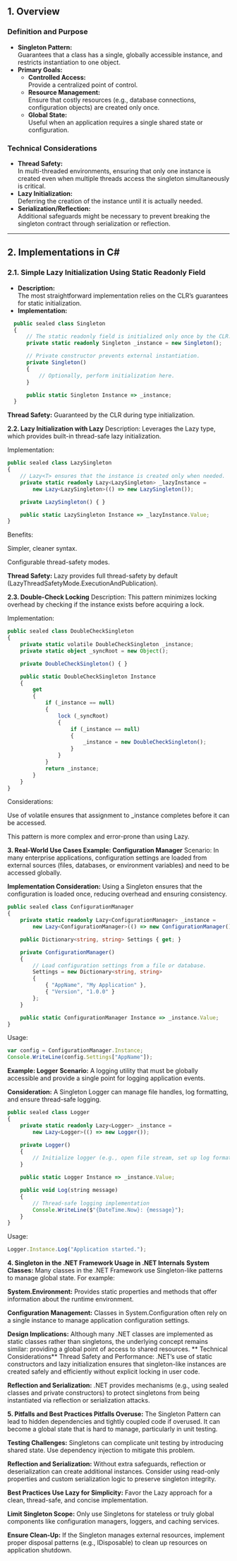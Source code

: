 ## 1. Overview

### Definition and Purpose
- **Singleton Pattern:**  
  Guarantees that a class has a single, globally accessible instance, and restricts instantiation to one object.
- **Primary Goals:**
  - **Controlled Access:**  
    Provide a centralized point of control.
  - **Resource Management:**  
    Ensure that costly resources (e.g., database connections, configuration objects) are created only once.
  - **Global State:**  
    Useful when an application requires a single shared state or configuration.

### Technical Considerations
- **Thread Safety:**  
  In multi-threaded environments, ensuring that only one instance is created even when multiple threads access the singleton simultaneously is critical.
- **Lazy Initialization:**  
  Deferring the creation of the instance until it is actually needed.
- **Serialization/Reflection:**  
  Additional safeguards might be necessary to prevent breaking the singleton contract through serialization or reflection.

---

## 2. Implementations in C#

### 2.1. Simple Lazy Initialization Using Static Readonly Field
- **Description:**  
  The most straightforward implementation relies on the CLR’s guarantees for static initialization.
- **Implementation:**
```typescript
  public sealed class Singleton
  {
      // The static readonly field is initialized only once by the CLR.
      private static readonly Singleton _instance = new Singleton();

      // Private constructor prevents external instantiation.
      private Singleton() 
      {
          // Optionally, perform initialization here.
      }

      public static Singleton Instance => _instance;
  }
  ```

  **Thread Safety:**
Guaranteed by the CLR during type initialization.

**2.2. Lazy Initialization with Lazy<T>**
Description:
Leverages the Lazy<T> type, which provides built-in thread-safe lazy initialization.

Implementation:

```typescript
public sealed class LazySingleton
{
    // Lazy<T> ensures that the instance is created only when needed.
    private static readonly Lazy<LazySingleton> _lazyInstance =
        new Lazy<LazySingleton>(() => new LazySingleton());

    private LazySingleton() { }

    public static LazySingleton Instance => _lazyInstance.Value;
}
```
Benefits:

Simpler, cleaner syntax.

Configurable thread-safety modes.

**Thread Safety:**
Lazy<T> provides full thread-safety by default (LazyThreadSafetyMode.ExecutionAndPublication).

**2.3. Double-Check Locking**
Description:
This pattern minimizes locking overhead by checking if the instance exists before acquiring a lock.

Implementation:

```typescript
public sealed class DoubleCheckSingleton
{
    private static volatile DoubleCheckSingleton _instance;
    private static object _syncRoot = new Object();

    private DoubleCheckSingleton() { }

    public static DoubleCheckSingleton Instance
    {
        get
        {
            if (_instance == null)
            {
                lock (_syncRoot)
                {
                    if (_instance == null)
                    {
                        _instance = new DoubleCheckSingleton();
                    }
                }
            }
            return _instance;
        }
    }
}
```
Considerations:

Use of volatile ensures that assignment to _instance completes before it can be accessed.

This pattern is more complex and error-prone than using Lazy<T>.

**3. Real-World Use Cases
Example: Configuration Manager**
Scenario:
In many enterprise applications, configuration settings are loaded from external sources (files, databases, or environment variables) and need to be accessed globally.

**Implementation Consideration:**
Using a Singleton ensures that the configuration is loaded once, reducing overhead and ensuring consistency.

```typescript
public sealed class ConfigurationManager
{
    private static readonly Lazy<ConfigurationManager> _instance =
        new Lazy<ConfigurationManager>(() => new ConfigurationManager());

    public Dictionary<string, string> Settings { get; }

    private ConfigurationManager()
    {
        // Load configuration settings from a file or database.
        Settings = new Dictionary<string, string>
        {
            { "AppName", "My Application" },
            { "Version", "1.0.0" }
        };
    }

    public static ConfigurationManager Instance => _instance.Value;
}
```
Usage:

```typescript
var config = ConfigurationManager.Instance;
Console.WriteLine(config.Settings["AppName"]);
```

**Example: Logger**
**Scenario:**
A logging utility that must be globally accessible and provide a single point for logging application events.

**Consideration:**
A Singleton Logger can manage file handles, log formatting, and ensure thread-safe logging.

```typescript
public sealed class Logger
{
    private static readonly Lazy<Logger> _instance =
        new Lazy<Logger>(() => new Logger());

    private Logger()
    {
        // Initialize logger (e.g., open file stream, set up log format)
    }

    public static Logger Instance => _instance.Value;

    public void Log(string message)
    {
        // Thread-safe logging implementation
        Console.WriteLine($"{DateTime.Now}: {message}");
    }
}
```
Usage:

```typescript
Logger.Instance.Log("Application started.");
```

**4. Singleton in the .NET Framework
Usage in .NET Internals**
**System Classes:**
Many classes in the .NET Framework use Singleton-like patterns to manage global state. For example:

**System.Environment:**
Provides static properties and methods that offer information about the runtime environment.

**Configuration Management:**
Classes in System.Configuration often rely on a single instance to manage application configuration settings.

**Design Implications:**
Although many .NET classes are implemented as static classes rather than singletons, the underlying concept remains similar: providing a global point of access to shared resources.
**
Technical Considerations**
Thread Safety and Performance:
.NET’s use of static constructors and lazy initialization ensures that singleton-like instances are created safely and efficiently without explicit locking in user code.

**Reflection and Serialization:**
.NET provides mechanisms (e.g., using sealed classes and private constructors) to protect singletons from being instantiated via reflection or serialization attacks.

**5. Pitfalls and Best Practices
Pitfalls
Overuse:**
The Singleton Pattern can lead to hidden dependencies and tightly coupled code if overused. It can become a global state that is hard to manage, particularly in unit testing.

**Testing Challenges:**
Singletons can complicate unit testing by introducing shared state. Use dependency injection to mitigate this problem.

**Reflection and Serialization:**
Without extra safeguards, reflection or deserialization can create additional instances. Consider using read-only properties and custom serialization logic to preserve singleton integrity.

**Best Practices
Use Lazy<T> for Simplicity:**
Favor the Lazy<T> approach for a clean, thread-safe, and concise implementation.

**Limit Singleton Scope:**
Only use Singletons for stateless or truly global components like configuration managers, loggers, and caching services.

**Ensure Clean-Up:**
If the Singleton manages external resources, implement proper disposal patterns (e.g., IDisposable) to clean up resources on application shutdown.